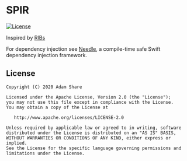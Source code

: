 # SPIR

[![License](https://img.shields.io/badge/License-Apache%202.0-blue.svg)](https://opensource.org/licenses/Apache-2.0)

Inspired by [RIBs](https://github.com/uber/ribs)

For dependency injection see [Needle](https://github.com/uber/needle), a compile-time safe Swift dependency injection framework.

## License

    Copyright (C) 2020 Adam Share

    Licensed under the Apache License, Version 2.0 (the "License");
    you may not use this file except in compliance with the License.
    You may obtain a copy of the License at

       http://www.apache.org/licenses/LICENSE-2.0

    Unless required by applicable law or agreed to in writing, software
    distributed under the License is distributed on an "AS IS" BASIS,
    WITHOUT WARRANTIES OR CONDITIONS OF ANY KIND, either express or implied.
    See the License for the specific language governing permissions and
    limitations under the License.
